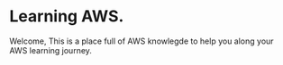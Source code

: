 # Learning AWS.

Welcome, This is a place full of AWS knowlegde to help you along your AWS learning journey.